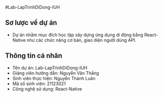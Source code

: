 #Lab-LapTrinhDiDong-IUH
## Sơ lược về dự án
- Dự án nhằm mục đích học tập xây dựng ứng dụng di động bằng React-Native như các chức năng cơ bản, giao diện người dùng API.
## Thông tin cá nhân
- Tên dự án: Lab-LapTrinhDiDong-IUH
- Giảng viên hướng dẫn: Nguyễn Văn Thắng
- Sinh viên thực hiện: Nguyễn Thành Luân
- Mã số sinh viên: 21123021
- Công nghệ sử dụng: React-Native
